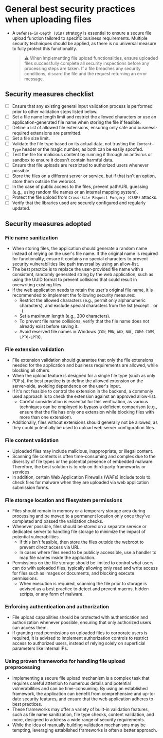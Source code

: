 # General best security practices when uploading files

* A `Defense-in-Depth (DiD)` strategy is essential to ensure a secure file upload function tailored to specific business requirements. Multiple security techniques should be applied, as there is no universal measure to fully protect this functionality.

  > :warning: When implementing file upload functionalities, ensure uploaded files successfully complete all security inspections before any processing steps are taken. If a file breaches any security conditions, discard the file and the request returning an error message.

## Security measures checklist

* [ ] Ensure that any existing general input validation process is performed prior to other validation steps listed below.
* [ ] Set a file name length limit and restrict the allowed characters or use an application-generated file name when storing the file if feasible.
* [ ] Define a list of allowed file extensions, ensuring only safe and business-required extensions are permitted.
* [ ] Set a file size limit.
* [ ] Validate the file type based on its actual data, not trusting the `Content-Type` header or the magic number, as both can be easily spoofed.
* [ ] Test the file for malicious content by running it through an antivirus or sandbox to ensure it doesn't contain harmful data.
* [ ] Ensure that file uploads are restricted to authorized users whenever possible.
* [ ] Store the files on a different server or service, but if that isn't an option, store them outside the webroot.
* [ ] In the case of public access to the files, prevent path/URL guessing (e.g., using random file names or an internal mapping system).
* [ ] Protect the file upload from `Cross-Site Request Forgery (CSRF)` attacks.
* [ ] Verify that the libraries used are securely configured and regularly updated.

## Security measures adopted

### File name sanitization

* When storing files, the application should generate a random name instead of relying on the user's file name. If the original name is required for functionality, ensure it contains no special characters to prevent security vulnerabilities like path traversal by using an allow-list.
* The best practice is to replace the user-provided file name with a consistent, randomly generated string by the web application, such as using the UUID format to prevent collisions that could result in overwriting existing files.
* If the web application needs to retain the user's original file name, it is recommended to implement the following security measures:
  * Restrict the allowed characters (e.g., permit only alphanumeric characters), and exclude special characters from the list (except `-` or `_`).
  * Set a maximum length (e.g., 200 characters).
  * To prevent file name collisions, verify that the file name does not already exist before saving it.
  * Avoid reserved file names in Windows (`CON`, `PRN`, `AUX`, `NUL`, `COM0-COM9`, `LPT0-LPT9`).

### File extension validation

* File extension validation should guarantee that only the file extensions needed for the application and business requirements are allowed, while blocking all others.
* When the upload feature is designed for a single file type (such as only PDFs), the best practice is to define the allowed extension on the server-side, avoiding dependence on the user's input.
* If it's not feasible to control the extension in the backend, a commonly used approach is to check the extension against an approved allow-list.
  * Careful consideration is essential for this verification, as various techniques can be employed to bypass a deficient comparison (e.g., ensure that the file has only one extension while blocking files with more than one extension).
* Additionally, files without extensions should generally not be allowed, as they could potentially be used to upload web server configuration files.

### File content validation

* Uploaded files may include malicious, inappropriate, or illegal content.
* Scanning file contents is often time-consuming and complex due to the diversity of file types or the potential presence of embedded malware. Therefore, the best solution is to rely on third-party frameworks or services.
* In addition, certain Web Application Firewalls (WAFs) include tools to check files for malware when they are uploaded via web application submission forms.

### File storage location and filesystem permissions

* Files should remain in memory or a temporary storage area during processing and be moved to a permanent location only once they've completed and passed the validation checks.
* Whenever possible, files should be stored on a separate service or dedicated server to handling file storage to minimize the impact of potential vulnerabilities.
  * If this isn't feasible, then store the files outside the webroot to prevent direct access via URL.
  * In cases where files need to be publicly accessible, use a handler to map file names inside the application.
* Permissions on the file storage should be limited to control what users can do with uploaded files, typically allowing only read and write access for files such as images or documents, and blocking execute permissions.
  * When execution is required, scanning the file prior to storage is advised as a best practice to detect and prevent macros, hidden scripts, or any form of malware.

### Enforcing authentication and authorization

* File upload capabilities should be protected with authentication and authorization whenever possible, ensuring that only authorized users can access them.
* If granting read permissions on uploaded files to corporate users is required, it is advised to implement authorization controls to restrict access to authorized users, instead of relying solely on superficial parameters like internal IPs.

### Using proven frameworks for handling file upload preprocessing

* Implementing a secure file upload mechanism is a complex task that requires careful attention to numerous details and potential vulnerabilities and can be time-consuming. By using an established framework, the application can benefit from comprehensive and up-to-date security features, and ensure that the web application adheres to best practices.
* These frameworks may offer a variety of built-in validation features, such as file name sanitization, file type checks, content validation, and more, designed to address a wide range of security requirements.
* While the idea of manually building validation mechanisms may be tempting, leveraging established frameworks is often a better approach.
